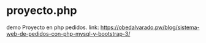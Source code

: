 # proyecto.php
demo Proyecto en php  pedidos. 
link: https://obedalvarado.pw/blog/sistema-web-de-pedidos-con-php-mysql-y-bootstrap-3/
